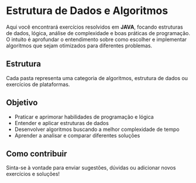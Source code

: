 
# Estrutura de Dados e Algoritmos

Aqui você encontrará exercícios resolvidos em **JAVA**, focando estruturas de dados, lógica, análise de complexidade e boas práticas de programação. O intuito é aprofundar o entendimento sobre como escolher e implementar algoritmos que sejam otimizados para diferentes problemas.

## Estrutura
Cada pasta representa uma categoria de algoritmos, estrutura de dados ou exercícios de plataformas. 

## Objetivo
- Praticar e aprimorar habilidades de programação e lógica
- Entender e aplicar estruturas de dados
- Desenvolver algoritmos buscando a melhor complexidade de tempo
- Aprender a analisar e comparar diferentes soluções

## Como contribuir
Sinta-se à vontade para enviar sugestões, dúvidas ou adicionar novos exercícios e soluções!